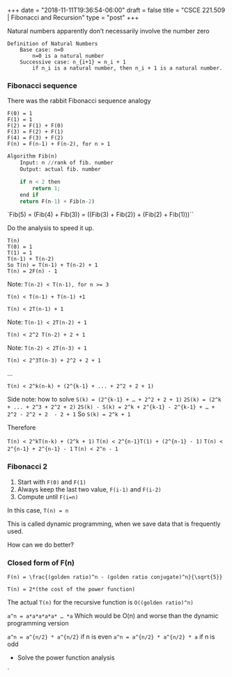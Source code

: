 +++
date = "2018-11-11T19:36:54-06:00"
draft = false
title = "CSCE 221.509 | Fibonacci and Recursion"
type = "post"
+++

Natural numbers apparently don’t necessarily involve the number zero

```
Definition of Natural Numbers
	Base case: n=0
		n=0 is a natural number
	Successive case: n_{i+1} = n_i + 1
		if n_i is a natural number, then n_i + 1 is a natural number.
```

### Fibonacci sequence
There was the rabbit Fibonacci sequence analogy

```
F(0) = 1
F(1) = 1
F(2) = F(1) + F(0)
F(3) = F(2) + F(1)
F(4) = F(3) + F(2)
F(n) = F(n-1) + F(n-2), for n > 1
```

```py
Algorithm Fib(n)
	Input: n //rank of fib. number
	Output: actual fib. number

	if n < 2 then
		return 1;
	end if
	return F(n-1) + Fib(n-2)
```

`Fib(5) = (Fib(4) + Fib(3)) = ((Fib(3) + Fib(2)) + (Fib(2) + Fib(1)))``

Do the analysis to speed it up.
```
T(n)
T(0) = 1
T(1) = 1
T(n-1) + T(n-2)
So T(n) = T(n-1) + T(n-2) + 1
T(n) = 2F(n) - 1
```
Note: `T(n-2) < T(n-1), for n >= 3`

`T(n) < T(n-1) + T(n-1) +1`

`T(n) < 2T(n-1) + 1`

Note: `T(n-1) < 2T(n-2) + 1`

`T(n) < 2^2 T(n-2) + 2 + 1`

Note: `T(n-2) < 2T(n-3) + 1`

`T(n) < 2^3T(n-3) + 2^2 + 2 + 1`

…

`T(n) < 2^k(n-k) + (2^{k-1} + ... + 2^2 + 2 + 1)`

Side note: how to solve
`S(k) = (2^{k-1} + … + 2^2 + 2 + 1)`
`2S(k) = (2^k + ... + 2^3 + 2^2 + 2)`
`2S(k) - S(k) = 2^k + 2^{k-1} - 2^{k-1} + … + 2^2 - 2^2 + 2  - 2 + 1`
So `S(k) = 2^k + 1`

Therefore

`T(n) < 2^kT(n-k) + (2^k + 1)`
`T(n) < 2^{n-1}T(1) + (2^{n-1} - 1)`
`T(n) < 2^{n-1} + 2^{n-1} - 1`
`T(n) < 2^n - 1`

### Fibonacci 2
1. Start with `F(0)` and `F(1)`
2. Always keep the last two value, `F(i-1)` and `F(i-2)`
3. Compute until `F(i=n)`

In this case, `T(n) = n`

This is called dynamic programming, when we save data that is frequently used.

How can we do better?

### Closed form of F(n)

`F(n) = \frac{(golden ratio)^n - (golden ratio conjugate)^n}{\sqrt{5}}`

`T(n) = 2*(the cost of the power function)`

The actual `T(n)` for the recursive function is `O((golden ratio)^n)`

`a^n = a*a*a*a*a* … *a`
Which would be O(n) and worse than the dynamic programming version

`a^n = a^{n/2} * a^{n/2}` if n is even
`a^n = a^{n/2} * a^{n/2} * a` if n is odd

- Solve the power function analysis

`
